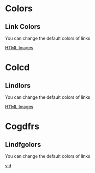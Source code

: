 

<h1>Colors</h1>

<h2>Link Colors</h2>


<p>You can change the default colors of links</p>

<a href="html_images.asp" target="_blank">HTML Images</a> 


<h1>Colcd</h1>

<h2>Lindlors</h2>


<p>You can change the default colors of links</p>

<a href="html_images.asp" target="_blank">HTML Images</a> 

<h1>Cogdfrs</h1>

<h2>Lindfgolors</h2>


<p>You can change the default colors of links</p>

<a href="https://www.youtube.com/watch?v=JvAxsWvqtbk" target="_blank">vid</a> 
